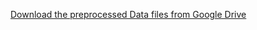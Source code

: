 [Download the preprocessed Data files from Google Drive](https://drive.google.com/file/d/18BlkFYMdFIhBtmfhLI-n26MTh5nyKJhV/view?usp=share_link)

